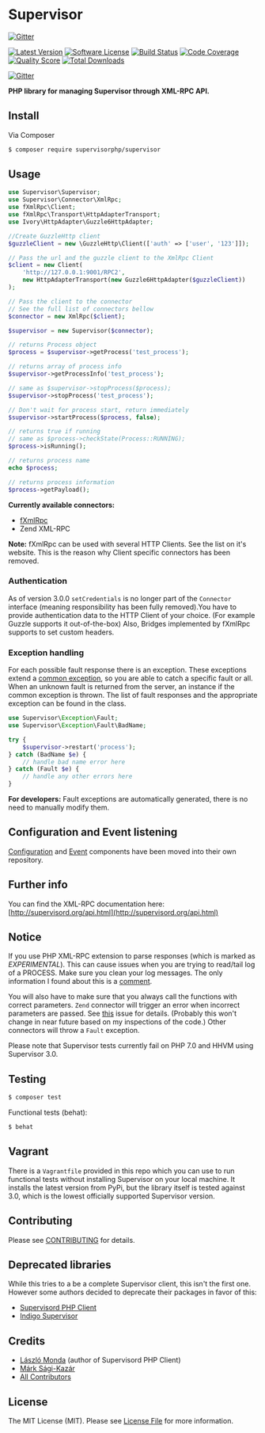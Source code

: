 # Supervisor

[![Gitter](https://badges.gitter.im/Join%20Chat.svg)](https://gitter.im/supervisorphp/supervisor?utm_source=badge&utm_medium=badge&utm_campaign=pr-badge&utm_content=badge)

[![Latest Version](https://img.shields.io/github/release/supervisorphp/supervisor.svg?style=flat-square)](https://github.com/supervisorphp/supervisor/releases)
[![Software License](https://img.shields.io/badge/license-MIT-brightgreen.svg?style=flat-square)](LICENSE)
[![Build Status](https://img.shields.io/travis/supervisorphp/supervisor.svg?style=flat-square)](https://travis-ci.org/supervisorphp/supervisor)
[![Code Coverage](https://img.shields.io/scrutinizer/coverage/g/supervisorphp/supervisor.svg?style=flat-square)](https://scrutinizer-ci.com/g/supervisorphp/supervisor)
[![Quality Score](https://img.shields.io/scrutinizer/g/supervisorphp/supervisor.svg?style=flat-square)](https://scrutinizer-ci.com/g/supervisorphp/supervisor)
[![Total Downloads](https://img.shields.io/packagist/dt/supervisorphp/supervisor.svg?style=flat-square)](https://packagist.org/packages/supervisorphp/supervisor)

[![Gitter](https://badges.gitter.im/Join%20Chat.svg)](https://gitter.im/supervisorphp/supervisor?utm_source=badge&utm_medium=badge&utm_campaign=pr-badge&utm_content=badge)

**PHP library for managing Supervisor through XML-RPC API.**


## Install

Via Composer

``` bash
$ composer require supervisorphp/supervisor
```


## Usage

``` php
use Supervisor\Supervisor;
use Supervisor\Connector\XmlRpc;
use fXmlRpc\Client;
use fXmlRpc\Transport\HttpAdapterTransport;
use Ivory\HttpAdapter\Guzzle6HttpAdapter;

//Create GuzzleHttp client
$guzzleClient = new \GuzzleHttp\Client(['auth' => ['user', '123']]);

// Pass the url and the guzzle client to the XmlRpc Client
$client = new Client(
    'http://127.0.0.1:9001/RPC2',
    new HttpAdapterTransport(new Guzzle6HttpAdapter($guzzleClient))
);

// Pass the client to the connector
// See the full list of connectors bellow
$connector = new XmlRpc($client);

$supervisor = new Supervisor($connector);

// returns Process object
$process = $supervisor->getProcess('test_process');

// returns array of process info
$supervisor->getProcessInfo('test_process');

// same as $supervisor->stopProcess($process);
$supervisor->stopProcess('test_process');

// Don't wait for process start, return immediately
$supervisor->startProcess($process, false);

// returns true if running
// same as $process->checkState(Process::RUNNING);
$process->isRunning();

// returns process name
echo $process;

// returns process information
$process->getPayload();
```

**Currently available connectors:**

* [fXmlRpc](https://github.com/lstrojny/fxmlrpc)
* Zend XML-RPC

**Note:** fXmlRpc can be used with several HTTP Clients. See the list on it's website. This is the reason why Client specific connectors has been removed.


### Authentication

As of version 3.0.0 `setCredentials` is no longer part of the `Connector` interface (meaning responsibility has been fully removed).You have to provide authentication data to the HTTP Client of your choice. (For example Guzzle supports it out-of-the-box) Also, Bridges implemented by fXmlRpc supports to set custom headers.


### Exception handling

For each possible fault response there is an exception. These exceptions extend a [common exception](src/Exception/Fault.php), so you are able to catch a specific fault or all. When an unknown fault is returned from the server, an instance if the common exception is thrown. The list of fault responses and the appropriate exception can be found in the class.

``` php
use Supervisor\Exception\Fault;
use Supervisor\Exception\Fault\BadName;

try {
	$supervisor->restart('process');
} catch (BadName $e) {
	// handle bad name error here
} catch (Fault $e) {
	// handle any other errors here
}
```

**For developers:** Fault exceptions are automatically generated, there is no need to manually modify them.


## Configuration and Event listening

[Configuration](https://github.com/supervisorphp/configuration) and [Event](https://github.com/supervisorphp/event) components have been moved into their own repository.


## Further info

You can find the XML-RPC documentation here:
[http://supervisord.org/api.html](http://supervisord.org/api.html)


## Notice

If you use PHP XML-RPC extension to parse responses (which is marked as *EXPERIMENTAL*). This can cause issues when you are trying to read/tail log of a PROCESS. Make sure you clean your log messages. The only information I found about this is a [comment](http://www.php.net/function.xmlrpc-decode#44213).

You will also have to make sure that you always call the functions with correct parameters. `Zend` connector will trigger an error when incorrect parameters are passed. See [this](https://github.com/zendframework/zf2/issues/6455) issue for details. (Probably this won't change in near future based on my inspections of the code.) Other connectors will throw a `Fault` exception.

Please note that Supervisor tests currently fail on PHP 7.0 and HHVM using Supervisor 3.0.


## Testing

``` bash
$ composer test
```

Functional tests (behat):

``` bash
$ behat
```


## Vagrant

There is a `Vagrantfile` provided in this repo which you can use to run functional tests without installing Supervisor on your local machine. It installs the latest version from PyPi, but the library itself is tested against 3.0, which is the lowest officially supported Supervisor version.


## Contributing

Please see [CONTRIBUTING](CONTRIBUTING.md) for details.


## Deprecated libraries

While this tries to a be a complete Supervisor client, this isn't the first one. However some authors decided to deprecate their packages in favor of this:

- [Supervisord PHP Client](https://github.com/mondalaci/supervisord-php-client)
- [Indigo Supervisor](https://github.com/indigophp/supervisor)


## Credits

- [László Monda](https://github.com/mondalaci) (author of Supervisord PHP Client)
- [Márk Sági-Kazár](https://github.com/sagikazarmark)
- [All Contributors](https://github.com/supervisorphp/supervisor/contributors)


## License

The MIT License (MIT). Please see [License File](LICENSE) for more information.
